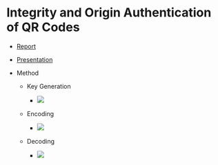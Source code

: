 Integrity and Origin Authentication of QR Codes
====

- [Report](report.pdf)

- [Presentation](presentation.pdf)
 
- Method

  - Key Generation
    - ![](KeyGeneration.png)

  - Encoding
    - ![](Encoding.png)
    
  - Decoding
    - ![](Decoding.png)





